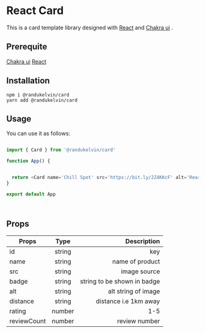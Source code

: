 # React Card

This is a card template library designed with [React](https://react.dev)  and  [Chakra ui](https://www.chakra-ui.com) .
## Prerequite
[Chakra ui](https://www.chakra-ui.com)
[React](https://react.dev) 

## Installation



    npm i @randukelvin/card
    yarn add @randukelvin/card


## Usage


You can use it as follows:



```js

import { Card } from '@randukelvin/card'

function App() {


  return <Card name='Chill Spot' src='https://bit.ly/2Z4KKcF' alt='Rear view of modern home' badge='restaurants' rating={5} reviewCount={34} />
}

export default App




```

## Props

| Props        | Type        | Description |
| ------------- |:-------------:| -----:|
| id   |   string  |  key    | 
| name   |   string  |  name of product      | 
| src   |  string   |  image source      | 
| badge   |  string   |  string to be shown in badge    | 
| alt   |   string  |  alt string of image    | 
| distance   | string    |  distance i.e 1km away      | 
| rating   | number    |  1-5     | 
| reviewCount   | number    |  review number    | 
